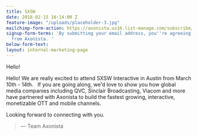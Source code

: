 ```yaml
---
title: SXSW
date: 2018-02-15 16:14:00 Z
feature-image: "/uploads/placeholder-3.jpg"
mailchimp-form-action: https://axonista.us16.list-manage.com/subscribe/post?u=0fa6facce98578adeda82d3fa&amp;id=b917b8e7bf
signup-form-terms: 'By submitting your email address, you''re agreeing to being emailed
  from Axonista. '
below-form-text: 
layout: internal-marketing-page
---
```


<p>Hello!</p>

<p>Hello!
We are really excited to attend SXSW Interactive in Austin from March 10th - 14th.  
If you are going along, we'd love to show you how global media companies including QVC, Sinclair Broadcasting, Viacom and more have partnered with Axonista to build the fastest growing, interactive, monetizable OTT and mobile channels.</p>

Looking forward to connecting with you. 

> — Team Axonista